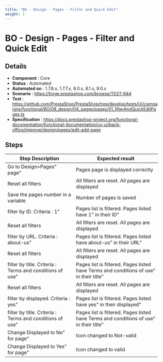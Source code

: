 ```yaml
---
title: "BO - Design - Pages - Filter and Quick Edit"
weight: 1
---
```


# BO - Design - Pages - Filter and Quick Edit
## Details
* **Component** : Core
* **Status** : Automated
* **Automated on** : 1.7.8.x, 1.7.7.x, 8.0.x, 8.1.x, 9.0.x
* **Scenario** : https://forge.prestashop.com/browse/TEST-944
* **Test** : https://github.com/PrestaShop/PrestaShop/tree/develop/tests/UI/campaigns/functional/BO/08_design/04_pages/pages/01_filterAndQuickEditPages.ts
* **Specification** : https://docs.prestashop-project.org/functional-documentation/functional-documentation/ux-ui/back-office/improve/design/pages/edit-add-page

## Steps
| Step Description | Expected result |
| ----- | ----- |
| Go to Design>Pages" page" | Pages page is displayed correctly |
| Reset all filters | All filters are reset. All pages are displayed |
| Save the pages number in a variable | Number of pages is saved |
| filter by ID. Criteria : 1" | Pages list is filtered. Pages listed have 1" in their ID" |
| Reset all filters | All filters are reset. All pages are displayed |
| filter by URL. Criteria : about-us" | Pages list is filtered. Pages listed have about-us" in their URL" |
| Reset all filters | All filters are reset. All pages are displayed |
| filter by title. Criteria : Terms and conditions of use" | Pages list is filtered. Pages listed have Terms and conditions of use" in their title" |
| Reset all filters | All filters are reset. All pages are displayed |
| filter by displayed. Criteria : yes" | Pages list is filtered. Pages listed have yes" in their displayed" |
| filter by title. Criteria : Terms and conditions of use" | Pages list is filtered. Pages listed have Terms and conditions of use" in their title" |
| Change Displayed to No" for page" | Icon changed to Not-valid |
| Change Displayed to Yes" for page" | Icon changed to valid |
